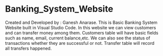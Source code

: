# Banking_System_Website
Created and Developed by : Ganesh Anarase. 
This is Basic Banking System Website built in Visual Studio Code.
In this website we can view customers and can transfer money among them.
Customers table will have basic fields such as name, email, current balance,etc. 
We can also see the status of transactions whether they are successful or not.
Transfer table will record all transfers happened.
